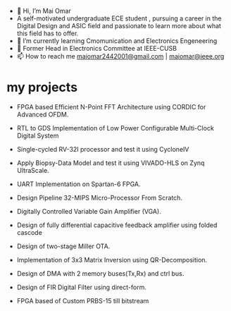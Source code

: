 - 👋 Hi, I’m Mai Omar
- A self-motivated undergraduate ECE student , pursuing a career in the Digital Design and
    ASIC field and passionate to learn more about what this field has to offer.
- 🌱 I’m currently learning Cmomunication and Electronics Engeneering
- 💞️ Former Head in Electronics Committee at IEEE-CUSB 
- 📫 How to reach me maiomar2442001@gmail.com | maiomar@ieee.org

# my projects 
- FPGA based Efficient N-Point FFT Architecture using CORDIC for Advanced OFDM.
  
- RTL to GDS Implementation of Low Power Configurable Multi-Clock Digital System
  
- Single-cycled RV-32I processor and test it using CycloneIV

- Apply Biopsy-Data Model and test it using VIVADO-HLS on Zynq UltraScale.

- UART Implementation on Spartan-6 FPGA.

- Design Pipeline 32-MIPS Micro-Processor From Scratch.

- Digitally Controlled Variable Gain Amplifier (VGA).

- Design of fully differential capacitive feedback amplifier using folded cascode
  
- Design of two-stage Miller OTA.

- Implementation of 3x3 Matrix Inversion using QR-Decomposition.

- Design  of  DMA with 2 memory buses(Tx,Rx) and ctrl bus.

- Design of  FIR Digital Filter using direct-form.

- FPGA based of  Custom PRBS-15 till bitstream


 



<!---
maiomar88/maiomar88 is a ✨ special ✨ repository because its `README.md` (this file) appears on your GitHub profile.
You can click the Preview link to take a look at your changes.
--->
